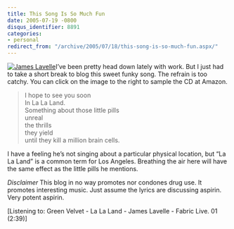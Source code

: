```yaml
---
title: This Song Is So Much Fun
date: 2005-07-19 -0800
disqus_identifier: 8891
categories:
- personal
redirect_from: "/archive/2005/07/18/this-song-is-so-much-fun.aspx/"
---
```


[![James
Lavelle](https://haacked.com/images/FabricLive.jpg)](http://www.amazon.com/exec/obidos/ASIN/B00005S6P9/youvebeenhaac-20?creative=327641&camp=14573&link_code=as1)I’ve
been pretty head down lately with work. But I just had to take a short
break to blog this sweet funky song. The refrain is too catchy. You can
click on the image to the right to sample the CD at Amazon.

> I hope to see you soon\
>  In La La Land.\
>  Something about those little pills\
>  unreal\
>  the thrills\
>  they yield\
>  until they kill a million brain cells.

I have a feeling he’s not singing about a particular physical location,
but “La La Land” is a common term for Los Angeles. Breathing the air
here will have the same effect as the little pills he mentions.

*Disclaimer* This blog in no way promotes nor condones drug use. It
promotes interesting music. Just assume the lyrics are discussing
aspirin. Very potent aspirin.

[Listening to: Green Velvet - La La Land - James Lavelle - Fabric Live.
01 (2:39)]

